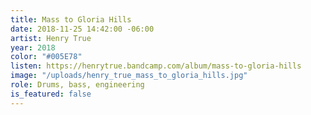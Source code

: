 ```yaml
---
title: Mass to Gloria Hills
date: 2018-11-25 14:42:00 -06:00
artist: Henry True
year: 2018
color: "#005E78"
listen: https://henrytrue.bandcamp.com/album/mass-to-gloria-hills
image: "/uploads/henry_true_mass_to_gloria_hills.jpg"
role: Drums, bass, engineering
is_featured: false
---
```


